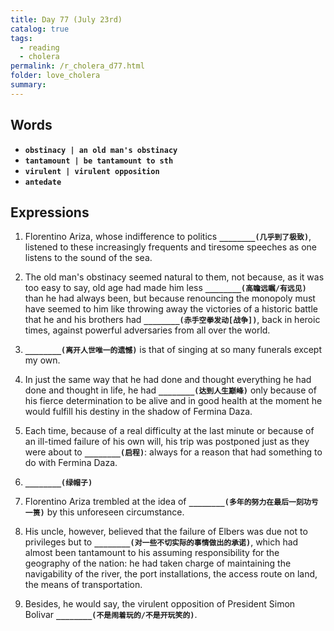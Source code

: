 ```yaml
---
title: Day 77 (July 23rd)
catalog: true
tags: 
  - reading
  - cholera
permalink: /r_cholera_d77.html
folder: love_cholera
summary: 
---
```


## Words

-   <b data-toggle="tooltip" data-original-title="{{site.data.glossary.obstinacy}}">`obstinacy | an old man's obstinacy`</b>
-   <b data-toggle="tooltip" data-original-title="{{site.data.glossary.tantamount}}">`tantamount | be tantamount to sth`</b>
-   <b data-toggle="tooltip" data-original-title="{{site.data.glossary.virulent}}">`virulent | virulent opposition`</b>
-   <b data-toggle="tooltip" data-original-title="{{site.data.glossary.antedate}}">`antedate`</b>



## Expressions

1.  Florentino Ariza, whose indifference to politics <b data-toggle="tooltip" data-original-title="{{site.data.answers.gg_a}}">`________(几乎到了极致)`</b>, listened to these increasingly frequents and tiresome speeches as one listens to the sound of the sea.

3.  The old man's obstinacy seemed natural to them, not because, as it was too easy to say, old age had made him less <b data-toggle="tooltip" data-original-title="{{site.data.answers.gg_c}}">`________(高瞻远瞩/有远见)`</b> than he had always been, but because renouncing the monopoly must have seemed to him like throwing away the victories of a historic battle that he and his brothers had <b data-toggle="tooltip" data-original-title="{{site.data.answers.gg_c2}}">`________(赤手空拳发动[战争])`</b>, back in heroic times, against powerful adversaries from all over the world.

4.  <b data-toggle="tooltip" data-original-title="{{site.data.answers.gg_d}}">`________(离开人世唯一的遗憾)`</b> is that of singing at so many funerals except my own.

5.  In just the same way that he had done and thought everything he had done and thought in life, he had <b data-toggle="tooltip" data-original-title="{{site.data.answers.gg_e}}">`________(达到人生巅峰)`</b> only because of his fierce determination to be alive and in good health at the moment he would fulfill his destiny in the shadow of Fermina Daza.

6.  Each time, because of a real difficulty at the last minute or because of an ill-timed failure of his own will, his trip was postponed just as they were about to <b data-toggle="tooltip" data-original-title="{{site.data.answers.gg_f}}">`________(启程)`</b>: always for a reason that had something to do with Fermina Daza.

7.  <b data-toggle="tooltip" data-original-title="{{site.data.answers.gg_g}}">`________(绿帽子)`</b>

8.  Florentino Ariza trembled at the idea of <b data-toggle="tooltip" data-original-title="{{site.data.answers.gg_h}}">`________(多年的努力在最后一刻功亏一篑)`</b> by this unforeseen circumstance.

9.  His uncle, however, believed that the failure of Elbers was due not to privileges but to <b data-toggle="tooltip" data-original-title="{{site.data.answers.gg_i}}">`________(对一些不切实际的事情做出的承诺)`</b>, which had almost been tantamount to his assuming responsibility for the geography of the nation: he had taken charge of maintaining the navigability of the river, the port installations, the access route on land, the means of transportation.

10. Besides, he would say, the virulent opposition of President Simon Bolivar <b data-toggle="tooltip" data-original-title="{{site.data.answers.gg_j}}">`________(不是闹着玩的/不是开玩笑的)`</b>.